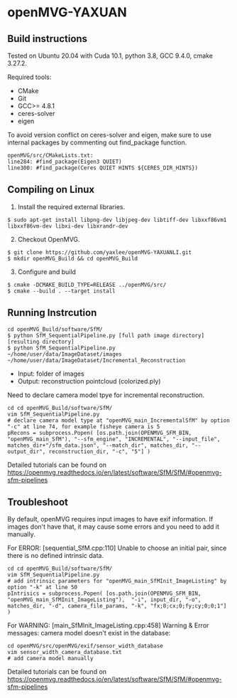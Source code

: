 openMVG-YAXUAN
=====================================

Build instructions
------------------
Tested on Ubuntu 20.04 with Cuda 10.1, python 3.8, GCC 9.4.0, cmake 3.27.2.

Required tools:

- CMake
- Git
- GCC>= 4.8.1
- ceres-solver
- eigen

To avoid version conflict on ceres-solver and eigen, make sure to use internal packages by commenting out find_package function.
```shell
openMVG/src/CMakeLists.txt:
line284: #find_package(Eigen3 QUIET)
line300: #find_package(Ceres QUIET HINTS ${CERES_DIR_HINTS})
```

Compiling on Linux
-------------------

1. Install the required external libraries.
```shell
$ sudo apt-get install libpng-dev libjpeg-dev libtiff-dev libxxf86vm1 libxxf86vm-dev libxi-dev libxrandr-dev
```

2. Checkout OpenMVG.
```shell
$ git clone https://github.com/yaxlee/openMVG-YAXUANLI.git
$ mkdir openMVG_Build && cd openMVG_Build
```

3. Configure and build
```shell
$ cmake -DCMAKE_BUILD_TYPE=RELEASE ../openMVG/src/
$ cmake --build . --target install
```

Running Instrcution
-------------------

```shell
cd openMVG_Build/software/SfM/
$ python SfM_SequentialPipeline.py [full path image directory] [resulting directory]
$ python SfM_SequentialPipeline.py ~/home/user/data/ImageDataset/images ~/home/user/data/ImageDataset/Incremental_Reconstruction
```

 - Input: folder of images
 - Output: reconstruction pointcloud (colorized.ply)

Need to declare camera model tpye for incremental reconstruction.
```shell
cd cd openMVG_Build/software/SfM/
vim SfM_SequentialPipeline.py
# declare camera model type at "openMVG_main_IncrementalSfM" by option "-c" at line 74, for example fisheye camera is 5
pRecons = subprocess.Popen( [os.path.join(OPENMVG_SFM_BIN, "openMVG_main_SfM"), "--sfm_engine", "INCREMENTAL", "--input_file", matches_dir+"/sfm_data.json", "--match_dir", matches_dir, "--output_dir", reconstruction_dir, "-c", "5"] )
```
Detailed tutorials can be found on https://openmvg.readthedocs.io/en/latest/software/SfM/SfM/#openmvg-sfm-pipelines

Troubleshoot
-------------------

By default, openMVG requires input images to have exif information. If images don't have that, it may cause some errors and you need to add it manually.

For ERROR: [sequential_SfM.cpp:110] Unable to choose an initial pair, since there is no defined intrinsic data.
```shell
cd cd openMVG_Build/software/SfM/
vim SfM_SequentialPipeline.py
# add intrinsic parameters for "openMVG_main_SfMInit_ImageListing" by option "-k" at line 50
pIntrisics = subprocess.Popen( [os.path.join(OPENMVG_SFM_BIN, "openMVG_main_SfMInit_ImageListing"),  "-i", input_dir, "-o", matches_dir, "-d", camera_file_params, "-k", "fx;0;cx;0;fy;cy;0;0;1"] )
```

For WARNING: [main_SfMInit_ImageListing.cpp:458] Warning & Error messages: camera model doesn't exist in the database:
```shell
cd openMVG/src/openMVG/exif/sensor_width_database
vim sensor_width_camera_database.txt
# add camera model manually
```

Detailed tutorials can be found on https://openmvg.readthedocs.io/en/latest/software/SfM/SfM/#openmvg-sfm-pipelines
